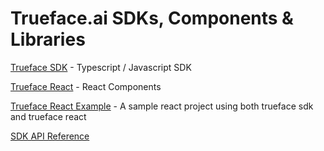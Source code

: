 # Trueface.ai SDKs, Components & Libraries

[Trueface SDK](../../tree/master/trueface-sdk) - Typescript / Javascript SDK

[Trueface React](../../tree/master/trueface-react) - React Components

[Trueface React Example](../../tree/master/trueface-react-example) - A sample react project using both trueface sdk and trueface react

[SDK API Reference](https://getchui.github.io/Trueface.ai_SDK/)
